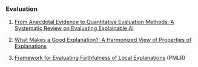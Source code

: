 
### Evaluation

1. [From Anecdotal Evidence to Quantitative Evaluation Methods: A Systematic
Review on Evaluating Explainable AI](https://arxiv.org/pdf/2201.08164.pdf)

2. [What Makes a Good Explanation?: A Harmonized View of Properties of Explanations](https://arxiv.org/abs/2211.05667)

3. [Framework for Evaluating Faithfulness of Local Explanations](https://proceedings.mlr.press/v162/dasgupta22a/dasgupta22a.pdf) (PMLR)
